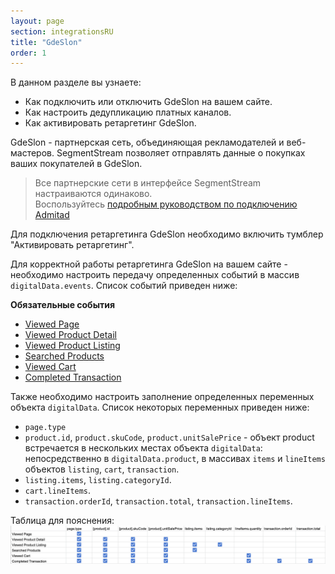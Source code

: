 ```yaml
---
layout: page
section: integrationsRU
title: "GdeSlon"
order: 1
---
```


В данном разделе вы узнаете:
* Как подключить или отключить GdeSlon на вашем сайте.
* Как настроить дедупликацию платных каналов.
* Как активировать ретаргетинг GdeSlon.

GdeSlon - партнерская сеть, объединяющая рекламодателей и веб-мастеров. SegmentStream позволяет отправлять данные о покупках ваших покупателей в GdeSlon.

>Все партнерские сети в интерфейсе SegmentStream настраиваются одинаково. <br /> Воспользуйтесь [подробным руководством по подключению Admitad](/ru/integrations/admitad)

Для подключения ретаргетинга GdeSlon необходимо включить тумблер "Активировать ретаргетинг".

Для корректной работы ретаргетинга GdeSlon на вашем сайте - необходимо настроить передачу определенных событий в массив `digitalData.events`. Список событий приведен ниже:

**Обязательные события**
* [Viewed Page](/events/viewed-page)
* [Viewed Product Detail](/events/viewed-product-detail)
* [Viewed Product Listing](/events/viewed-product-listing)
* [Searched Products](/events/searched-products)
* [Viewed Cart](/events/viewed-cart)
* [Completed Transaction](/events/completed-transaction)

Также необходимо настроить заполнение определенных переменных объекта `digitalData`. Список некоторых переменных приведен ниже:
* `page.type`
* `product.id`, `product.skuCode`, `product.unitSalePrice` - объект product встречается в нескольких местах объекта `digitalData`: непосредственно в `digitalData.product`, в массивах `items` и `lineItems` объектов `listing`, `cart`, `transaction`.
* `listing.items`, `listing.categoryId`.
* `cart.lineItems`.
* `transaction.orderId`, `transaction.total`, `transaction.lineItems`.

Таблица для пояснения:
![](/img/integrations.gdeslon.2.png)
